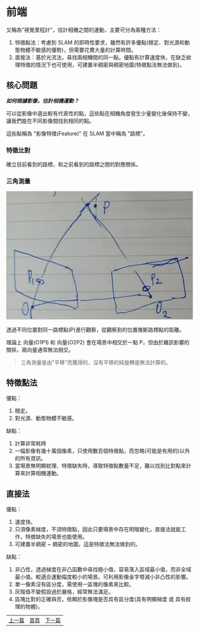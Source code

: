 # 前端

又稱為"視覺里程計"，估計相機之間的運動，主要可分為兩種方法：

1. 特徵點法：考慮到 SLAM 的即時性要求，雖然有許多優點(穩定、對光源和動態物體不敏感的優勢)，但需要花費大量的計算時間。
2. 直接法：基於光流法，尋找兩相機間的同一點。優點有計算速度快，在缺乏紋理特徵的情況下也可使用，可建置半稠密與稠密地圖(特徵點法無法做到)。

## 核心問題

***如何根據影像，估計相機運動？***

可以從影像中選出較有代表性的點，這些點在相機角度發生少量變化後保持不變，讓我們能在不同影像間找到相同的點。

這些點稱為 "影像特徵(Feature)" 在 SLAM 當中稱為 "路標"。

### 特徵比對

確立目前看到的路標，和之前看到的路標之間的對應關係。

### 三角測量

![三角測量](image/triangulation.png)

透過不同位置對同一路標點(P)進行觀察，從觀察到的位置推斷路標點的距離。

理論上 向量(O1P1) 和 向量(O2P2) 會在場景中相交於一點 P，但由於雜訊影響的關係，兩向量通常無法相交。

> 三角測量是由"平移"而獲得的，沒有平移的純旋轉是無法計算的。

## 特徵點法

優點：

1. 穩定。
2. 對光源、動態物體不敏感。

缺點：

1. 計算非常耗時
2. 一幅影像有幾十萬個像素，只使用數百個特徵點，而忽略(可能是有用的)以外的所有資訊。
3. 當場景無明顯紋理、特徵缺失時，導致特徵點數量不足，難以找到比對點來計算來計算相機運動。

## 直接法

優點：

1. 速度快。
2. 只須像素梯度，不須特徵點，因此只要場景中存在明暗變化，直接法就能工作，特徵缺失的場景也能使用。
3. 可建置半稠密 ~ 稠密的地圖，這是特徵法無法做到的。

缺點：

1. 非凸性，透過梯度在非凸函數中尋找極小值，容易落入區域最小值，而非全域最小值。較適合運動幅度較小的場景。可利用影像金字塔減小非凸性的影響。
2. 單一像素沒有區分度，需使用一區塊的像素來比較。
3. 灰階值不變假設過於嚴格，經常無法滿足。
4. 區塊比對的正確與否，依賴於影像塊是否具有區分度(具有明顯梯度 或 具有紋理的物體)。

<table>
  <tr>
    <td><a href="https://j32u4ukh.github.io/SLAM13/class1.html">上一篇</a></td>
    <td><a href="https://j32u4ukh.github.io/SLAM13/">首頁</a></td>
    <td><a href="https://j32u4ukh.github.io/SLAM13/class3.html">下一篇</a></td>
  </tr>
</table>

